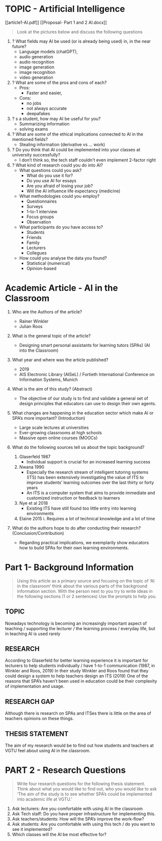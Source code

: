 # TOPIC - Artificial Intelligence

[[article1-AI.pdf]]
[[Proposal- Part 1 and 2 AI.docx]]

> Look at the pictures below and discuss the following questions

1. ? What fields may AI be used (or is already being used) in, in the near future?
	- Language models (chatGPT), 
	- audio generation
	- audio recognition
	- image generation
	- image recognition
	- video generation
2. ? What are some of the pros and cons of each?
	- Pros: 
		- Faster and easier,
	- Cons: 
		- no jobs
		- not always accurate
		- deepafakes
3. ? s a student, how may AI be useful for you?
	- Summarizing information
	- solving exams
4. ? What are some of the ethical implications connected to AI in the mentioned fields?
	- Stealing information (derivative vs ... work)
5. ? Do you think that AI could be implemented into your classes at university successfully?
	- I don’t think so, the tech staff couldn't even implement 2-factor right
6. ? What kind of research could you do into AI?
    - What questions could you ask? 
        - What do you use it for?
        - Do you use AI for essays
        - Are you afraid of losing your job?
        - Will the AI influence life expectancy (medicine)
    - What methodologies could you employ?
        - Questionnaires
        - Surveys
        - 1-to-1 interview
        - Focus groups
        - Observation
    - What participants do you have access to?
        - Students
        - Friends
        - Family
        - Lecturers
        - Collegues
    - How could you analyse the data you found?
        - Statistical (numerical)
        - Opinion-based 


# Academic Article - AI in the Classroom

1.  Who are the Authors of the article?
    - Rainer Winkler
    - Julian Roos

2. What is the general topic of the article?
    - Designing smart personal assistants for learning tutors (SPAs) (AI into the Classroom)


3. What year and where was the article published?
    - 2019
    - AIS Electronic Library (AISeL) /  Fortieth International Conference on Information Systems, Munich

4. What is the aim of this study? (Abstract)
    - The objective of our study is to find and validate a general set of design principles that educators can use to design their own agents.

5. What changes are happening in the education sector which make AI or SPA’s more important? (Introduction)
    - Large scale lectures at universities
    - Ever-growing classrooms at high schools
    - Massive open online courses (MOOCs)

6. What do the following sources tell us about the topic background?
    1. Glaserfeld 1987
        - Individual support is crucial for an increased learning success 
    2. Nwana 1990
        - Especially the research stream of intelligent tutoring systems (ITS) has been extensively investigating the value of ITS to improve students’ learning outcomes over the last thirty or forty years
        - An ITS is a computer system that aims to provide immediate and customized instruction or feedback to learners
    3. Nye et al 2018
        - Existing ITS have still found too little entry into learning environments 
    4. Elaine 2015
            i. Requires a lot of technical knowledge and a lot of time

7. What do the authors hope to do after conducting their research? (Conclusion/Contribution)
    - Regarding practical implications, we exemplarily show educators how to build SPAs for their own learning environments.


# Part 1- Background Information

> Using this article as a primary source and focusing on the topic of ‘AI in the classroom’ think about the various parts of the background information section. 
> With the person next to you try to write ideas in the following sections (1 or 2 sentences)
> Use the prompts to help you.

## TOPIC
Nowadays technology is becoming an increasingly important aspect of teaching / supporting the lecturer / the learning process / everyday life, but in teaching AI is used rarely

## RESEARCH
According to Glaserfeld for better learning experience it is important for lecturers to help students individually / have 1-to-1 communication (1987, in Winkler and Roos, 2019)
In their study Winkler and Roos found that they could design a system to help teachers design an ITS (2019)
One of the reasons that SPA’s haven’t been used in education could be their complexity of implementation and usage.


## RESEARCH GAP
Although there is research on SPAs and ITSes there is little on the area of teachers opinions on these things.


## THESIS STATEMENT
The aim of my research would be to find out how students and teachers at VGTU feel about using AI in the classroom.


# PART 2 - Research Questions

> Write four research questions for the following thesis statement.  Think about what you would like to find out, who you would like to ask
> ‘The aim of the study is to see whether SPA’s could be implemented into academic life at VGTU.’

1. Ask lecturers: Are you comfortable with using AI in the classroom
2. Ask Tech staff: Do you have proper infrastructure for implementing this.
3. Ask teachers/students: How will the SPA’s improve the work-flow?
4. Ask students: Are you comfortable with using this tech / do you want to see it implemented?
5. Which classes will the AI be most effective for?